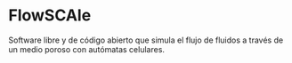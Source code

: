 # FlowSCAle
Software libre y de código abierto que simula el flujo de fluidos a través de un medio poroso con autómatas celulares.
